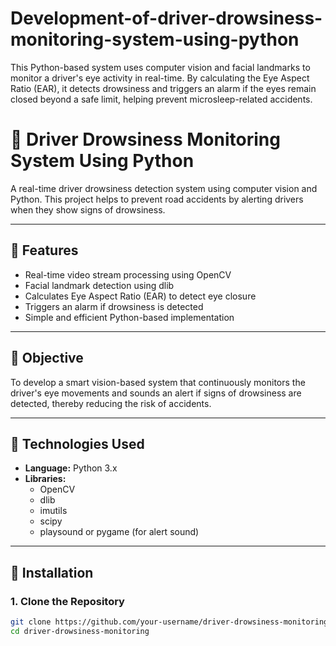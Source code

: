 # Development-of-driver-drowsiness-monitoring-system-using-python
This Python-based system uses computer vision and facial landmarks to monitor a driver's eye activity in real-time. By calculating the Eye Aspect Ratio (EAR), it detects drowsiness and triggers an alarm if the eyes remain closed beyond a safe limit, helping prevent microsleep-related accidents.
# 🚗 Driver Drowsiness Monitoring System Using Python

A real-time driver drowsiness detection system using computer vision and Python. This project helps to prevent road accidents by alerting drivers when they show signs of drowsiness.

---

## 📌 Features

- Real-time video stream processing using OpenCV
- Facial landmark detection using dlib
- Calculates Eye Aspect Ratio (EAR) to detect eye closure
- Triggers an alarm if drowsiness is detected
- Simple and efficient Python-based implementation

---

## 🎯 Objective

To develop a smart vision-based system that continuously monitors the driver's eye movements and sounds an alert if signs of drowsiness are detected, thereby reducing the risk of accidents.

---

## 🧠 Technologies Used

- **Language:** Python 3.x
- **Libraries:**
  - OpenCV
  - dlib
  - imutils
  - scipy
  - playsound or pygame (for alert sound)

---

## 🔧 Installation

### 1. Clone the Repository

```bash
git clone https://github.com/your-username/driver-drowsiness-monitoring.git
cd driver-drowsiness-monitoring

